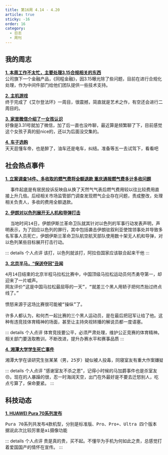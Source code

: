 ```yaml
---
title: 第16周 4.14 - 4.20
article: true
sticky: -16
order: 16
category:
  - 日志
  - 周刊
---
```


<!-- more -->
## **我的周志**

**[1. 本周工作不太忙，主要处理3.15合规相关的东西]()**<br/>
公司旗下一个金融产品，《同程金融》，因3.15曝光除了些问题，目前在进行合规化处理，作为中间件部门给他们团队提供一些技术支持。

**[2. 主机游戏]()**<br/>
终于完成了《艾尔登法环》一周目，很震撼，简直就是艺术之作，有空还会进行二周目的。

**[3. 家里微信介绍了一女孩认识]()**<br/>
好像是3.31号就加了微信，加了后一直也没咋聊，最近算是频繁聊了下，目前感觉这个女孩子真的挺nice的，还以为后面没交集的。

**[4. 车子选购]()**<br/>
天天逛懂车帝，也是醉了，油车还是电车，纠结。准备等五一去试驾下，看看吧



## **社会热点事件**
**[1. 立案调查14件、多收取的燃气费将全额退款 重庆通报燃气费多计多收问题](https://news.sina.com.cn/o/2024-04-19/doc-inaskvxh6954870.shtml)**<br/>
<pre style="white-space:pre-wrap">  事件起底是有居民投诉反映自从换了天然气气表后燃气费用较以往比较费用直接上升几倍。后经相关市场监管部门调查发现燃气企业存在问题，责成整改，处理相关负责人，多收的费用全额退款。</pre>

**[2. 伊朗对以色列展开无人机和导弹打击](https://baijiahao.baidu.com/s?id=1796267025333735655&wfr=spider&for=pc)**<br/>
<pre style="white-space:pre-wrap">  当地时间14日，伊朗伊斯兰革命卫队就其针对以色列的军事行动发表声明，声明表示，为了回应以色列的罪行，其中包括袭击伊朗驻叙利亚使馆领事处并导致多名军事人员死亡，伊朗伊斯兰革命卫队航空航天部队使用数十架无人机和导弹，对以色列某些目标展开打击行动。</pre>

::: details 个人点评
该打，以色列就该打，阿拉伯国家应该联合起来干他
:::

**[3. 北京半马，“保送夺冠”丑闻](https://baijiahao.baidu.com/s?id=1796267025333735655&wfr=spider&for=pc)**<br/>

<pre style="white-space:pre-wrap">
4月14日结束的北京半程马拉松比赛中，中国顶级马拉松运动员何杰勇夺第一，却迎来了一片嘘声。
网友评价“这是中国马拉松最屈辱的一天”，“就差三个黑人用轿子把何杰抬过终点线了。”

愤怒来源于这场比赛很可能被“操纵”了。

许多人都认为，和何杰一起比赛的三个黑人运动员，是在最后把冠军让给了他。这种有违竞技体育精神的场面，甚至让主持央视转播的解说员都一度语塞。
</pre>

::: details 个人点评
体育竞技要公平，必须严肃处理，维护公正竞赛的体育精神。相关部门要汲取教训，不断改进，提升办赛水平和赛事品质
:::

**[4. 湘潭大学学生死亡事件](https://www.thepaper.cn/newsDetail_forward_27089807)**<br/>
<pre>湘潭大学在读研究生张某某（男，25岁）疑似被人投毒，同寝室友有重大作案嫌疑，已被刑拘</pre>

::: details 个人点评
"感谢室友不杀之恩"，记得小时候的马加爵事件也是杀室友  :angry:。现在的人暴躁的很，忍一时海阔天空，出门在外最好是不要去迁怒别人，吃点亏算了，保命要紧。
:::

## **科技动态**

**[1. HUAWEI Pura 70系列发布](https://k.sina.com.cn/article_1823348853_6cae187502001ejd8.html)**<br/>
<pre style="white-space:pre-wrap">
Pura 70系列共发布4款机型，分别是标准版、Pro、Pro+、Ultra 四个版本
据说此次比较厉害是ai摄像功能
</pre>

::: details 个人点评
贵是真的贵，买不起。不懂华为手机为何如此之贵，总感觉打着爱国国产的情怀在宣传。
:::